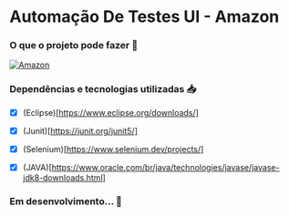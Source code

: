 # Automação De Testes UI - Amazon


### O que o projeto pode fazer :checkered_flag:



[![Amazon](http://img.youtube.com/vi/k3kujILhrjw/0.jpg)](http://www.youtube.com/watch?v=k3kujILhrjw "Teste de IU - Amazon")



### Dependências e tecnologias utilizadas :inbox_tray:



- [x] (Eclipse)[https://www.eclipse.org/downloads/]
- [x] (Junit)[https://junit.org/junit5/]
- [x] (Selenium)[https://www.selenium.dev/projects/]
- [x] (JAVA)[https://www.oracle.com/br/java/technologies/javase/javase-jdk8-downloads.html]



### Em desenvolvimento... :construction:
